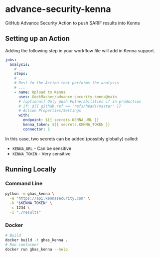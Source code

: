 # advance-security-kenna

GitHub Advance Security Action to push SARIF results into Kenna

## Setting up an Action

Adding the following step in your workflow file will add in Kenna support.

```yaml
jobs:
  analysis:
    # ...
    steps:
    # ...
    # Rest fo the Action that performs the analysis
    # ...
    - name: Upload to Kenna
      uses: GeekMasher/advance-security-kenna@main
      # [optional] Only push Vulnerabilities if in production
      # if: ${{ github.ref == 'refs/heads/master' }}
      # Action Properties/Settings
      with:
        endpoint: ${{ secrets.KENNA_URL }}
        kenna_token: ${{ secrets.KENNA_TOKEN }}
        connector: 1
```

In this case, two secrets can be added (possibly globally) called:

- `KENNA_URL` - Can be sensitive
- `KENNA_TOKEN` - Very sensitive


## Running Locally

### Command Line

```bash
python -m ghas_kenna \
  -e "https://api.kennasecurity.com" \
  -k "$KENNA_TOKEN" \
  -c 1234 \
  -i "./results"
```

### Docker

```bash
# Build 
docker build -t ghas_kenna .
# Run container
docker run ghas_kenna --help
```
